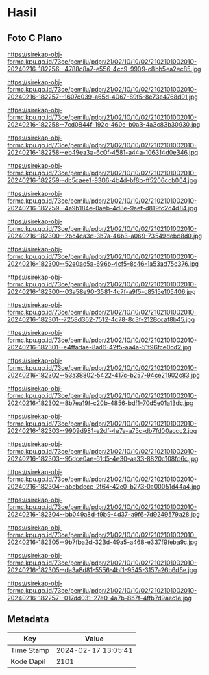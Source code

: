 # Hasil

## Foto C Plano

https://sirekap-obj-formc.kpu.go.id/73ce/pemilu/pdpr/21/02/10/10/02/2102101002010-20240216-182256--4788c8a7-e556-4cc9-9909-c8bb5ea2ec85.jpg

https://sirekap-obj-formc.kpu.go.id/73ce/pemilu/pdpr/21/02/10/10/02/2102101002010-20240216-182257--1607c039-a65d-4067-89f5-8e73e4768d91.jpg

https://sirekap-obj-formc.kpu.go.id/73ce/pemilu/pdpr/21/02/10/10/02/2102101002010-20240216-182258--7cd0844f-192c-460e-b0a3-4a3c83b30930.jpg

https://sirekap-obj-formc.kpu.go.id/73ce/pemilu/pdpr/21/02/10/10/02/2102101002010-20240216-182258--eb49ea3a-6c0f-4581-a44a-106314d0e346.jpg

https://sirekap-obj-formc.kpu.go.id/73ce/pemilu/pdpr/21/02/10/10/02/2102101002010-20240216-182259--dc5caee1-9306-4b4d-bf8b-ff5206ccb064.jpg

https://sirekap-obj-formc.kpu.go.id/73ce/pemilu/pdpr/21/02/10/10/02/2102101002010-20240216-182259--4a9b184e-0aeb-4d8e-9aef-d819fc2d4d84.jpg

https://sirekap-obj-formc.kpu.go.id/73ce/pemilu/pdpr/21/02/10/10/02/2102101002010-20240216-182300--2bc4ca3d-3b7a-46b3-a069-73549debd8d0.jpg

https://sirekap-obj-formc.kpu.go.id/73ce/pemilu/pdpr/21/02/10/10/02/2102101002010-20240216-182300--52e0ad5a-696b-4cf5-8c46-1a53ad75c376.jpg

https://sirekap-obj-formc.kpu.go.id/73ce/pemilu/pdpr/21/02/10/10/02/2102101002010-20240216-182300--03a58e90-3581-4c7f-a9f5-c8515e105406.jpg

https://sirekap-obj-formc.kpu.go.id/73ce/pemilu/pdpr/21/02/10/10/02/2102101002010-20240216-182301--7258d362-7512-4c78-8c3f-2128ccaf8b45.jpg

https://sirekap-obj-formc.kpu.go.id/73ce/pemilu/pdpr/21/02/10/10/02/2102101002010-20240216-182301--e4ffadae-8ad6-42f5-aa4a-51f96fce0cd2.jpg

https://sirekap-obj-formc.kpu.go.id/73ce/pemilu/pdpr/21/02/10/10/02/2102101002010-20240216-182302--53a38802-5422-417c-b257-94ce21902c83.jpg

https://sirekap-obj-formc.kpu.go.id/73ce/pemilu/pdpr/21/02/10/10/02/2102101002010-20240216-182302--8b7ea19f-c20b-4856-bdf1-70d5e01a13dc.jpg

https://sirekap-obj-formc.kpu.go.id/73ce/pemilu/pdpr/21/02/10/10/02/2102101002010-20240216-182303--9909d981-e2df-4e7e-a75c-db7fd00accc2.jpg

https://sirekap-obj-formc.kpu.go.id/73ce/pemilu/pdpr/21/02/10/10/02/2102101002010-20240216-182303--95dce0ae-61d5-4e30-aa33-8820c108fd6c.jpg

https://sirekap-obj-formc.kpu.go.id/73ce/pemilu/pdpr/21/02/10/10/02/2102101002010-20240216-182304--abebdece-2f64-42e0-b273-0a00051d44a4.jpg

https://sirekap-obj-formc.kpu.go.id/73ce/pemilu/pdpr/21/02/10/10/02/2102101002010-20240216-182304--bb049a8d-f9b9-4d37-a9f6-7d9249579a28.jpg

https://sirekap-obj-formc.kpu.go.id/73ce/pemilu/pdpr/21/02/10/10/02/2102101002010-20240216-182305--9b7fba2d-323d-49a5-a468-e337f9feba9c.jpg

https://sirekap-obj-formc.kpu.go.id/73ce/pemilu/pdpr/21/02/10/10/02/2102101002010-20240216-182305--da3a8d81-5556-4bf1-9545-3157a26b6d5e.jpg

https://sirekap-obj-formc.kpu.go.id/73ce/pemilu/pdpr/21/02/10/10/02/2102101002010-20240216-182257--017dd031-27e0-4a7b-8b7f-4ffb7d9aec1e.jpg


## Metadata

| Key        | Value               |
| ---------- | ------------------- |
| Time Stamp | 2024-02-17 13:05:41 |
| Kode Dapil | 2101                |



